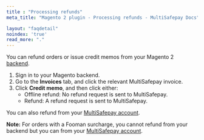 ```yaml
---
title : "Processing refunds"
meta_title: "Magento 2 plugin - Processing refunds - MultiSafepay Docs"

layout: "faqdetail"
noindex: 'true'
read_more: "."
---
```

You can refund orders or issue credit memos from your Magento 2 [backend](/getting-started/glossary/#backend).  

1. Sign in to your Magento backend.
2. Go to the **Invoices** tab, and click the relevant MultiSafepay invoice.
3. Click **Credit memo**, and then click either:  
    - Offline refund: No refund request is sent to MultiSafepay.
    - Refund: A refund request is sent to MultiSafepay.

You can also refund from your [MultiSafepay account](https://merchant.multisafepay.com).

**Note:** For orders with a Fooman surcharge, you cannot refund from your backend but you can from your [MultiSafepay account](https://merchant.multisafepay.com).
